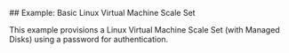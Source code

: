 ## Example: Basic Linux Virtual Machine Scale Set

This example provisions a Linux Virtual Machine Scale Set (with Managed Disks) using a password for authentication.
